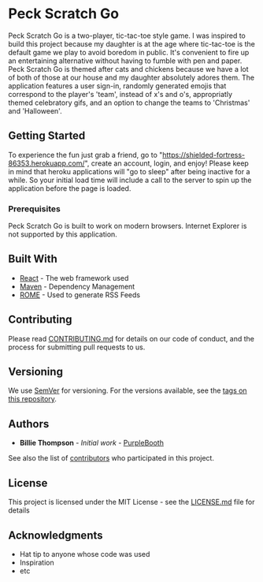 # Peck Scratch Go

Peck Scratch Go is a two-player, tic-tac-toe style game. I was inspired to build this project because my daughter is at the age where tic-tac-toe is the default game we play to avoid boredom in public.
It's convenient to fire up an entertaining alternative without having to fumble with pen and paper. Peck Scratch Go is themed after cats and chickens because we have a lot of both of those at our house and my daughter absolutely adores them.
The application features a user sign-in, randomly generated emojis that correspond to the player's 'team', instead of x's and o's, appropriatly themed celebratory gifs, and an option to change the teams to 'Christmas' and 'Halloween'.

## Getting Started

To experience the fun just grab a friend, go to "https://shielded-fortress-86353.herokuapp.com/", create an account, login, and enjoy! 
Please keep in mind that heroku applications will "go to sleep" after being inactive for a while. So your initial load time will include a call to the server to spin up the application before the page is loaded. 

### Prerequisites

Peck Scratch Go is built to work on modern browsers. Internet Explorer is not supported by this application.

## Built With

* [React](https://reactjs.org/docs/create-a-new-react-app.html) - The web framework used
* [Maven](https://maven.apache.org/) - Dependency Management
* [ROME](https://rometools.github.io/rome/) - Used to generate RSS Feeds

## Contributing

Please read [CONTRIBUTING.md](https://gist.github.com/PurpleBooth/b24679402957c63ec426) for details on our code of conduct, and the process for submitting pull requests to us.

## Versioning

We use [SemVer](http://semver.org/) for versioning. For the versions available, see the [tags on this repository](https://github.com/your/project/tags). 

## Authors

* **Billie Thompson** - *Initial work* - [PurpleBooth](https://github.com/PurpleBooth)

See also the list of [contributors](https://github.com/your/project/contributors) who participated in this project.

## License

This project is licensed under the MIT License - see the [LICENSE.md](LICENSE.md) file for details

## Acknowledgments

* Hat tip to anyone whose code was used
* Inspiration
* etc
